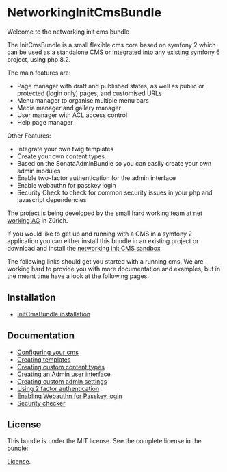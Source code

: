 NetworkingInitCmsBundle 
======================
Welcome to the networking init cms bundle

The InitCmsBundle is a small flexible cms core based on symfony 2 which can be used as a standalone CMS or integrated into
any existing symfony 6 project, using php 8.2.

The main features are:
- Page manager with draft and published states, as well as public or protected (login only) pages, and customised URLs
- Menu manager to organise multiple menu bars
- Media manager and gallery manager
- User manager with ACL access control
- Help page manager

Other Features:
- Integrate your own twig templates
- Create your own content types
- Based on the SonataAdminBundle so you can easily create your own admin modules
- Enable two-factor authentication for the admin interface
- Enable webauthn for passkey login
- Security Check to check for common security issues in your php and javascript dependencies

The project is being developed by the small hard working team at [net working AG][1] in Zürich.

If you would like to get up and running with a CMS in a symfony 2
application you can either install this bundle in an  existing project
or download and install the [networking init CMS sandbox][2]

The following links should get you started with a running cms. We are working hard to provide you with more documentation and examples, but in the meant time have a look at the following pages.

Installation
------------
- [InitCmsBundle installation](https://github.com/networking/init-cms-bundle/blob/master/doc/installation.md)

Documentation
-------------
- [Configuring your cms](https://github.com/networking/init-cms-bundle/blob/master/doc/configuration.md)
- [Creating templates](https://github.com/networking/init-cms-bundle/blob/master/doc/templates.md)
- [Creating custom content types](https://github.com/networking/init-cms-bundle/blob/master/doc/content_types.md)
- [Creating an Admin user interface](https://github.com/networking/init-cms-bundle/blob/master/doc/admin_ui.md)
- [Creating custom admin settings](https://github.com/networking/init-cms-bundle/blob/master/doc/custom_admin_settings.md)
- [Using 2 factor authentication](https://github.com/networking/init-cms-bundle/blob/master/doc/2fa_authentication.md)
- [Enabling Webauthn for Passkey login](https://github.com/networking/init-cms-bundle/blob/master/doc/webauthn.md)
- [Security checker](https://github.com/networking/init-cms-bundle/blob/master/doc/security_checker.md)

License
-------

This bundle is under the MIT license. See the complete license in the bundle:

[License](LICENSE).
    

[1]:  http://www.networking.ch
[2]:  https://github.com/networking/sandbox-6
